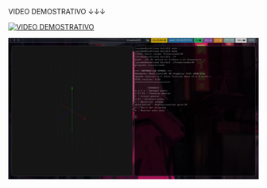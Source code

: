 VIDEO DEMOSTRATIVO ↓↓↓


[![VIDEO DEMOSTRATIVO](https://img.youtube.com/vi/QP6T9h0j4mI/0.jpg)](https://www.youtube.com/watch?v=QP6T9h0j4mI)







![Captura de pantalla](https://github.com/vyordan/motorGrafico/blob/master/capturas/2025-10-22_03-51-01.png)

